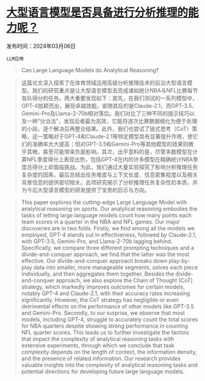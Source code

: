 # [大型语言模型是否具备进行分析推理的能力呢？](https://arxiv.org/abs/2403.04031)

发布时间：2024年03月06日

`LLM应用`

> Can Large Language Models do Analytical Reasoning?

> 这篇论文深入探索了在体育领域运用高级分析推理技术的前沿大型语言模型。我们的研究重点是让大型语言模型去完成诸如统计NBA与NFL比赛每节各队得分的任务。两大重要发现如下：首先，在我们测试的一系列模型中，GPT-4脱颖而出，展现卓越效能，紧随其后的是Claude-2.1，而GPT-3.5、Gemini-Pro及Llama-2-70b相对落后。我们对比了三种不同的提示技巧以及一种“分治法”，发现后者最为高效，它能将逐次比赛数据细化为便于处理的小段，逐个解决后再整合结果。此外，我们也尝试了链式思考（CoT）策略，这一策略对于GPT-4和Claude-2.1等特定模型具有显著提升作用，使它们的准确率大大提高；但对GPT-3.5和Gemini-Pro等其他模型的效果则微乎其微，甚至可能带来负面影响。其次，出乎意料的是，尽管多数模型在计算NFL季度得分上表现出色，包括GPT-4在内的许多模型在精确统计NBA季度总得分上却面临挑战。为此，我们通过大量实验探究了影响分析推理任务复杂度的因素，最后总结出任务难度与上下文长度、信息密集程度以及相关背景信息的提供密切相关。此项研究揭示了分析推理任务复杂性的本质，并为今后大型语言模型的研发提供了宝贵的启示与方向。

> This paper explores the cutting-edge Large Language Model with analytical reasoning on sports. Our analytical reasoning embodies the tasks of letting large language models count how many points each team scores in a quarter in the NBA and NFL games. Our major discoveries are in two folds. Firstly, we find among all the models we employed, GPT-4 stands out in effectiveness, followed by Claude-2.1, with GPT-3.5, Gemini-Pro, and Llama-2-70b lagging behind. Specifically, we compare three different prompting techniques and a divide-and-conquer approach, we find that the latter was the most effective. Our divide-and-conquer approach breaks down play-by-play data into smaller, more manageable segments, solves each piece individually, and then aggregates them together. Besides the divide-and-conquer approach, we also explore the Chain of Thought (CoT) strategy, which markedly improves outcomes for certain models, notably GPT-4 and Claude-2.1, with their accuracy rates increasing significantly. However, the CoT strategy has negligible or even detrimental effects on the performance of other models like GPT-3.5 and Gemini-Pro. Secondly, to our surprise, we observe that most models, including GPT-4, struggle to accurately count the total scores for NBA quarters despite showing strong performance in counting NFL quarter scores. This leads us to further investigate the factors that impact the complexity of analytical reasoning tasks with extensive experiments, through which we conclude that task complexity depends on the length of context, the information density, and the presence of related information. Our research provides valuable insights into the complexity of analytical reasoning tasks and potential directions for developing future large language models.